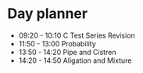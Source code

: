 

# Day planner

- 09:20 - 10:10 C Test Series Revision
- 11:50 - 13:00 Probability
- 13:50 - 14:20 Pipe and Cistren
- 14:20 - 14:50 Aligation and Mixture